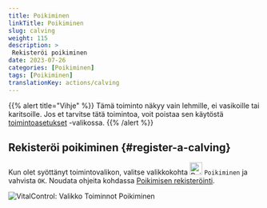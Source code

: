 ```yaml
---
title: Poikiminen
linkTitle: Poikiminen
slug: calving
weight: 115
description: >
 Rekisteröi poikiminen
date: 2023-07-26
categories: [Poikiminen]
tags: [Poikiminen]
translationKey: actions/calving
---
```

{{% alert title="Vihje" %}}
Tämä toiminto näkyy vain lehmille, ei vasikoille tai karitsoille.
Jos et tarvitse tätä toimintoa, voit poistaa sen käytöstä [toimintoasetukset](../setting/) -valikossa.
{{% /alert %}}

## Rekisteröi poikiminen {#register-a-calving}

Kun olet syöttänyt toimintovalikon, valitse valikkokohta <img src="/icons/actions/calving.svg" width="25" align="bottom" alt="Poikiminen"  alt="Poikiminen"/> `Poikiminen` ja vahvista `OK`. Noudata ohjeita kohdassa [Poikimisen rekisteröinti](/fi/docs/new/calving/).

   ![VitalControl: Valikko Toiminnot Poikiminen](../images/calving.png "Poikiminen")
